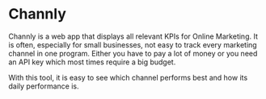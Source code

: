 # Channly

Channly is a web app that displays all relevant KPIs for Online Marketing. It is often, especially for small businesses, not easy to track every marketing channel in one program. Either you have to pay a lot of money or you need an API key which most times require a big budget.

With this tool, it is easy to see which channel performs best and how its daily performance is.
